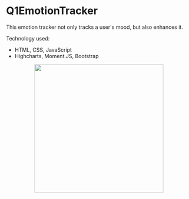 # Q1EmotionTracker

This emotion tracker not only tracks a user's mood, but also enhances it. 

Technology used: 
+ HTML, CSS, JavaScript
+ Highcharts, Moment.JS, Bootstrap

<p align="center">
  <img src="C:\Users\diept\OneDrive\Programming\Galvanize\Q1project\slide-screenshot.png" width="350"/>
</p>
